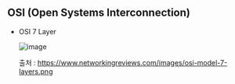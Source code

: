 ## OSI (Open Systems Interconnection)
- OSI 7 Layer

  ![image](https://user-images.githubusercontent.com/46417892/147870935-7343cf1f-6539-453d-b8d9-2884c278d4f2.png)
  
  출처 : https://www.networkingreviews.com/images/osi-model-7-layers.png
